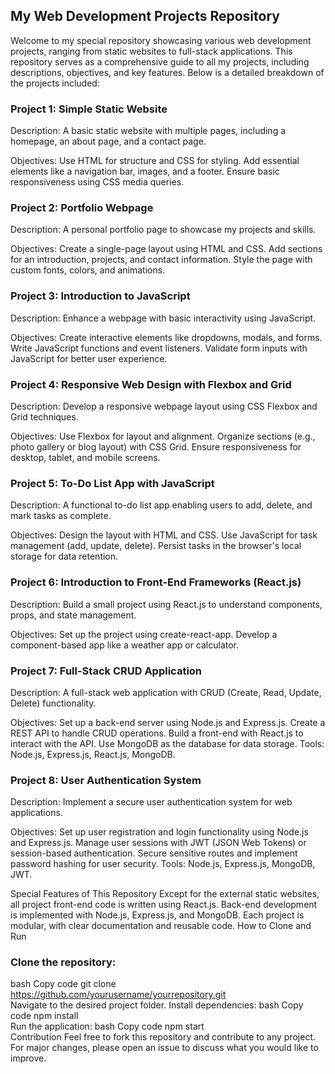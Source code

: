 
## My Web Development Projects Repository
Welcome to my special repository showcasing various web development projects, ranging from static websites to full-stack applications. This repository serves as a comprehensive guide to all my projects, including descriptions, objectives, and key features. Below is a detailed breakdown of the projects included:

### Project 1: Simple Static Website
Description:
A basic static website with multiple pages, including a homepage, an about page, and a contact page.

Objectives:
Use HTML for structure and CSS for styling.
Add essential elements like a navigation bar, images, and a footer.
Ensure basic responsiveness using CSS media queries.

### Project 2: Portfolio Webpage
Description:
A personal portfolio page to showcase my projects and skills.

Objectives:
Create a single-page layout using HTML and CSS.
Add sections for an introduction, projects, and contact information.
Style the page with custom fonts, colors, and animations.

### Project 3: Introduction to JavaScript
Description:
Enhance a webpage with basic interactivity using JavaScript.

Objectives:
Create interactive elements like dropdowns, modals, and forms.
Write JavaScript functions and event listeners.
Validate form inputs with JavaScript for better user experience.

### Project 4: Responsive Web Design with Flexbox and Grid
Description:
Develop a responsive webpage layout using CSS Flexbox and Grid techniques.

Objectives:
Use Flexbox for layout and alignment.
Organize sections (e.g., photo gallery or blog layout) with CSS Grid.
Ensure responsiveness for desktop, tablet, and mobile screens.

### Project 5: To-Do List App with JavaScript
Description:
A functional to-do list app enabling users to add, delete, and mark tasks as complete.

Objectives:
Design the layout with HTML and CSS.
Use JavaScript for task management (add, update, delete).
Persist tasks in the browser's local storage for data retention.

### Project 6: Introduction to Front-End Frameworks (React.js)
Description:
Build a small project using React.js to understand components, props, and state management.

Objectives:
Set up the project using create-react-app.
Develop a component-based app like a weather app or calculator.

### Project 7: Full-Stack CRUD Application
Description:
A full-stack web application with CRUD (Create, Read, Update, Delete) functionality.

Objectives:
Set up a back-end server using Node.js and Express.js.
Create a REST API to handle CRUD operations.
Build a front-end with React.js to interact with the API.
Use MongoDB as the database for data storage.
Tools:
Node.js, Express.js, React.js, MongoDB.

### Project 8: User Authentication System
Description:
Implement a secure user authentication system for web applications.

Objectives:
Set up user registration and login functionality using Node.js and Express.js.
Manage user sessions with JWT (JSON Web Tokens) or session-based authentication.
Secure sensitive routes and implement password hashing for user security.
Tools:
Node.js, Express.js, MongoDB, JWT.

Special Features of This Repository
Except for the external static websites, all project front-end code is written using React.js.
Back-end development is implemented with Node.js, Express.js, and MongoDB.
Each project is modular, with clear documentation and reusable code.
How to Clone and Run

### Clone the repository:
bash
Copy code
git clone https://github.com/yourusername/yourrepository.git  
Navigate to the desired project folder.
Install dependencies:
bash
Copy code
npm install  
Run the application:
bash
Copy code
npm start  
Contribution
Feel free to fork this repository and contribute to any project. For major changes, please open an issue to discuss what you would like to improve.
